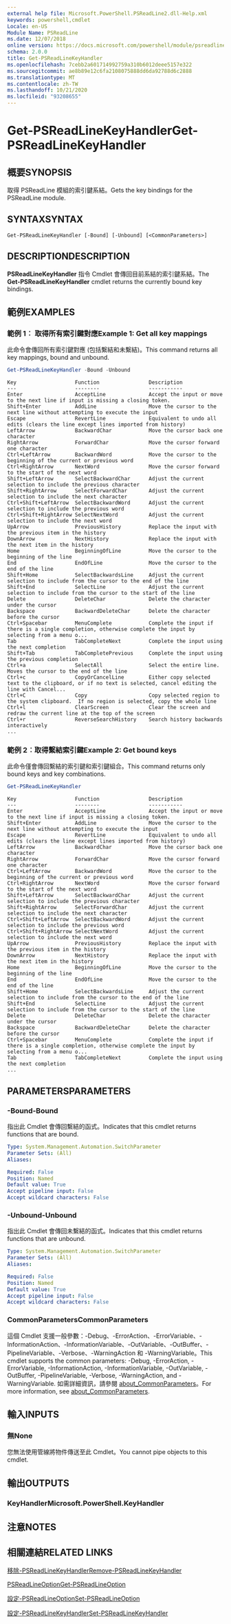 ```yaml
---
external help file: Microsoft.PowerShell.PSReadLine2.dll-Help.xml
keywords: powershell,cmdlet
Locale: en-US
Module Name: PSReadLine
ms.date: 12/07/2018
online version: https://docs.microsoft.com/powershell/module/psreadline/get-psreadlinekeyhandler?view=powershell-5.1&WT.mc_id=ps-gethelp
schema: 2.0.0
title: Get-PSReadLineKeyHandler
ms.openlocfilehash: 7cebb2a601714992759a310b6012deee5157e322
ms.sourcegitcommit: ae8b89e12c6fa2108075888dd6da92788d6c2888
ms.translationtype: MT
ms.contentlocale: zh-TW
ms.lasthandoff: 10/21/2020
ms.locfileid: "93208655"
---
```

# <span data-ttu-id="227df-103">Get-PSReadLineKeyHandler</span><span class="sxs-lookup"><span data-stu-id="227df-103">Get-PSReadLineKeyHandler</span></span>

## <span data-ttu-id="227df-104">概要</span><span class="sxs-lookup"><span data-stu-id="227df-104">SYNOPSIS</span></span>
<span data-ttu-id="227df-105">取得 PSReadLine 模組的索引鍵系結。</span><span class="sxs-lookup"><span data-stu-id="227df-105">Gets the key bindings for the PSReadLine module.</span></span>

## <span data-ttu-id="227df-106">SYNTAX</span><span class="sxs-lookup"><span data-stu-id="227df-106">SYNTAX</span></span>

```
Get-PSReadLineKeyHandler [-Bound] [-Unbound] [<CommonParameters>]
```

## <span data-ttu-id="227df-107">DESCRIPTION</span><span class="sxs-lookup"><span data-stu-id="227df-107">DESCRIPTION</span></span>

<span data-ttu-id="227df-108">**PSReadLineKeyHandler** 指令 Cmdlet 會傳回目前系結的索引鍵系結。</span><span class="sxs-lookup"><span data-stu-id="227df-108">The **Get-PSReadLineKeyHandler** cmdlet returns the currently bound key bindings.</span></span>

## <span data-ttu-id="227df-109">範例</span><span class="sxs-lookup"><span data-stu-id="227df-109">EXAMPLES</span></span>

### <span data-ttu-id="227df-110">範例 1︰ 取得所有索引鍵對應</span><span class="sxs-lookup"><span data-stu-id="227df-110">Example 1: Get all key mappings</span></span>

<span data-ttu-id="227df-111">此命令會傳回所有索引鍵對應 (包括繫結和未繫結)。</span><span class="sxs-lookup"><span data-stu-id="227df-111">This command returns all key mappings, bound and unbound.</span></span>

```powershell
Get-PSReadLineKeyHandler -Bound -Unbound
```

```Output
Key                   Function                Description
---                   --------                -----------
Enter                 AcceptLine              Accept the input or move to the next line if input is missing a closing token.
Shift+Enter           AddLine                 Move the cursor to the next line without attempting to execute the input
Escape                RevertLine              Equivalent to undo all edits (clears the line except lines imported from history)
LeftArrow             BackwardChar            Move the cursor back one character
RightArrow            ForwardChar             Move the cursor forward one character
Ctrl+LeftArrow        BackwardWord            Move the cursor to the beginning of the current or previous word
Ctrl+RightArrow       NextWord                Move the cursor forward to the start of the next word
Shift+LeftArrow       SelectBackwardChar      Adjust the current selection to include the previous character
Shift+RightArrow      SelectForwardChar       Adjust the current selection to include the next character
Ctrl+Shift+LeftArrow  SelectBackwardWord      Adjust the current selection to include the previous word
Ctrl+Shift+RightArrow SelectNextWord          Adjust the current selection to include the next word
UpArrow               PreviousHistory         Replace the input with the previous item in the history
DownArrow             NextHistory             Replace the input with the next item in the history
Home                  BeginningOfLine         Move the cursor to the beginning of the line
End                   EndOfLine               Move the cursor to the end of the line
Shift+Home            SelectBackwardsLine     Adjust the current selection to include from the cursor to the end of the line
Shift+End             SelectLine              Adjust the current selection to include from the cursor to the start of the line
Delete                DeleteChar              Delete the character under the cursor
Backspace             BackwardDeleteChar      Delete the character before the cursor
Ctrl+Spacebar         MenuComplete            Complete the input if there is a single completion, otherwise complete the input by selecting from a menu o...
Tab                   TabCompleteNext         Complete the input using the next completion
Shift+Tab             TabCompletePrevious     Complete the input using the previous completion
Ctrl+a                SelectAll               Select the entire line. Moves the cursor to the end of the line
Ctrl+c                CopyOrCancelLine        Either copy selected text to the clipboard, or if no text is selected, cancel editing the line with Cancel...
Ctrl+C                Copy                    Copy selected region to the system clipboard.  If no region is selected, copy the whole line
Ctrl+l                ClearScreen             Clear the screen and redraw the current line at the top of the screen
Ctrl+r                ReverseSearchHistory    Search history backwards interactively
...
```

### <span data-ttu-id="227df-112">範例 2︰取得繫結索引鍵</span><span class="sxs-lookup"><span data-stu-id="227df-112">Example 2: Get bound keys</span></span>

<span data-ttu-id="227df-113">此命令僅會傳回繫結的索引鍵和索引鍵組合。</span><span class="sxs-lookup"><span data-stu-id="227df-113">This command returns only bound keys and key combinations.</span></span>

```powershell
Get-PSReadLineKeyHandler
```

```Output
Key                   Function                Description
---                   --------                -----------
Enter                 AcceptLine              Accept the input or move to the next line if input is missing a closing token.
Shift+Enter           AddLine                 Move the cursor to the next line without attempting to execute the input
Escape                RevertLine              Equivalent to undo all edits (clears the line except lines imported from history)
LeftArrow             BackwardChar            Move the cursor back one character
RightArrow            ForwardChar             Move the cursor forward one character
Ctrl+LeftArrow        BackwardWord            Move the cursor to the beginning of the current or previous word
Ctrl+RightArrow       NextWord                Move the cursor forward to the start of the next word
Shift+LeftArrow       SelectBackwardChar      Adjust the current selection to include the previous character
Shift+RightArrow      SelectForwardChar       Adjust the current selection to include the next character
Ctrl+Shift+LeftArrow  SelectBackwardWord      Adjust the current selection to include the previous word
Ctrl+Shift+RightArrow SelectNextWord          Adjust the current selection to include the next word
UpArrow               PreviousHistory         Replace the input with the previous item in the history
DownArrow             NextHistory             Replace the input with the next item in the history
Home                  BeginningOfLine         Move the cursor to the beginning of the line
End                   EndOfLine               Move the cursor to the end of the line
Shift+Home            SelectBackwardsLine     Adjust the current selection to include from the cursor to the end of the line
Shift+End             SelectLine              Adjust the current selection to include from the cursor to the start of the line
Delete                DeleteChar              Delete the character under the cursor
Backspace             BackwardDeleteChar      Delete the character before the cursor
Ctrl+Spacebar         MenuComplete            Complete the input if there is a single completion, otherwise complete the input by selecting from a menu o...
Tab                   TabCompleteNext         Complete the input using the next completion
...
```

## <span data-ttu-id="227df-114">PARAMETERS</span><span class="sxs-lookup"><span data-stu-id="227df-114">PARAMETERS</span></span>

### <span data-ttu-id="227df-115">-Bound</span><span class="sxs-lookup"><span data-stu-id="227df-115">-Bound</span></span>

<span data-ttu-id="227df-116">指出此 Cmdlet 會傳回繫結的函式。</span><span class="sxs-lookup"><span data-stu-id="227df-116">Indicates that this cmdlet returns functions that are bound.</span></span>

```yaml
Type: System.Management.Automation.SwitchParameter
Parameter Sets: (All)
Aliases:

Required: False
Position: Named
Default value: True
Accept pipeline input: False
Accept wildcard characters: False
```

### <span data-ttu-id="227df-117">-Unbound</span><span class="sxs-lookup"><span data-stu-id="227df-117">-Unbound</span></span>

<span data-ttu-id="227df-118">指出此 Cmdlet 會傳回未繫結的函式。</span><span class="sxs-lookup"><span data-stu-id="227df-118">Indicates that this cmdlet returns functions that are unbound.</span></span>

```yaml
Type: System.Management.Automation.SwitchParameter
Parameter Sets: (All)
Aliases:

Required: False
Position: Named
Default value: True
Accept pipeline input: False
Accept wildcard characters: False
```

### <span data-ttu-id="227df-119">CommonParameters</span><span class="sxs-lookup"><span data-stu-id="227df-119">CommonParameters</span></span>

<span data-ttu-id="227df-120">這個 Cmdlet 支援一般參數：-Debug、-ErrorAction、-ErrorVariable、-InformationAction、-InformationVariable、-OutVariable、-OutBuffer、-PipelineVariable、-Verbose、-WarningAction 和 -WarningVariable。</span><span class="sxs-lookup"><span data-stu-id="227df-120">This cmdlet supports the common parameters: -Debug, -ErrorAction, -ErrorVariable, -InformationAction, -InformationVariable, -OutVariable, -OutBuffer, -PipelineVariable, -Verbose, -WarningAction, and -WarningVariable.</span></span> <span data-ttu-id="227df-121">如需詳細資訊，請參閱 [about_CommonParameters](http://go.microsoft.com/fwlink/?LinkID=113216)。</span><span class="sxs-lookup"><span data-stu-id="227df-121">For more information, see [about_CommonParameters](http://go.microsoft.com/fwlink/?LinkID=113216).</span></span>

## <span data-ttu-id="227df-122">輸入</span><span class="sxs-lookup"><span data-stu-id="227df-122">INPUTS</span></span>

### <span data-ttu-id="227df-123">無</span><span class="sxs-lookup"><span data-stu-id="227df-123">None</span></span>

<span data-ttu-id="227df-124">您無法使用管線將物件傳送至此 Cmdlet。</span><span class="sxs-lookup"><span data-stu-id="227df-124">You cannot pipe objects to this cmdlet.</span></span>

## <span data-ttu-id="227df-125">輸出</span><span class="sxs-lookup"><span data-stu-id="227df-125">OUTPUTS</span></span>

### <span data-ttu-id="227df-126">KeyHandler</span><span class="sxs-lookup"><span data-stu-id="227df-126">Microsoft.PowerShell.KeyHandler</span></span>

## <span data-ttu-id="227df-127">注意</span><span class="sxs-lookup"><span data-stu-id="227df-127">NOTES</span></span>

## <span data-ttu-id="227df-128">相關連結</span><span class="sxs-lookup"><span data-stu-id="227df-128">RELATED LINKS</span></span>

[<span data-ttu-id="227df-129">移除-PSReadLineKeyHandler</span><span class="sxs-lookup"><span data-stu-id="227df-129">Remove-PSReadLineKeyHandler</span></span>](Remove-PSReadLineKeyHandler.md)

[<span data-ttu-id="227df-130">PSReadLineOption</span><span class="sxs-lookup"><span data-stu-id="227df-130">Get-PSReadLineOption</span></span>](Get-PSReadLineOption.md)

[<span data-ttu-id="227df-131">設定-PSReadLineOption</span><span class="sxs-lookup"><span data-stu-id="227df-131">Set-PSReadLineOption</span></span>](Set-PSReadLineOption.md)

[<span data-ttu-id="227df-132">設定-PSReadLineKeyHandler</span><span class="sxs-lookup"><span data-stu-id="227df-132">Set-PSReadLineKeyHandler</span></span>](Set-PSReadLineKeyHandler.md)
